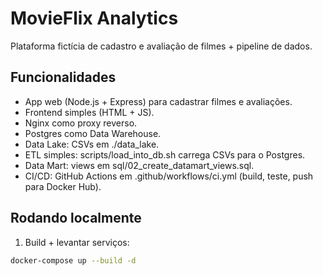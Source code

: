 # MovieFlix Analytics

Plataforma fictícia de cadastro e avaliação de filmes + pipeline de dados.


## Funcionalidades

- App web (Node.js + Express) para cadastrar filmes e avaliações.
- Frontend simples (HTML + JS).
- Nginx como proxy reverso.
- Postgres como Data Warehouse.
- Data Lake: CSVs em ./data_lake.
- ETL simples: scripts/load_into_db.sh carrega CSVs para o Postgres.
- Data Mart: views em sql/02_create_datamart_views.sql.
- CI/CD: GitHub Actions em .github/workflows/ci.yml (build, teste, push para Docker Hub).

## Rodando localmente

1) Build + levantar serviços:
```bash
docker-compose up --build -d
